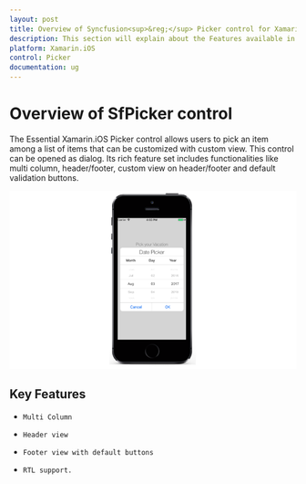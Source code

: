 ```yaml
---
layout: post
title: Overview of Syncfusion<sup>&reg;</sup> Picker control for Xamarin.iOS
description: This section will explain about the Features available in Syncfusion<sup>&reg;</sup> Picker control in Xamarin.iOS platform
platform: Xamarin.iOS
control: Picker
documentation: ug
---
```

# Overview of SfPicker control 

The Essential Xamarin.iOS Picker control allows users to pick an item among a list of items that can be customized with custom view. This control can be opened as dialog. Its rich feature set includes functionalities like  multi column, header/footer, custom view on header/footer and default validation buttons.

![Overview](images/overview.png)

## Key Features

* `Multi Column`

* `Header view`

* `Footer view with default buttons`

* `RTL support.`
